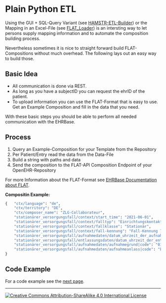 # Plain Python ETL

Using the GUI + SQL-Query Variant (see [HAMSTR-ETL-Builder](../etl_tools/hamstr_loader.md)) or the Mapping in an Excel-File (see [FLAT_Loader](../etl_tools/flat_loader.md)) is an intersting way to let persons supply mapping information and to automate the composition building process.

Nevertheless sometimes it is nice to straight forward build FLAT-Compositions without much overhead. The following lays out an easy way to build those.  

## Basic Idea
- All communication is done via REST.  
- As long as you have a subjectID you can request the ehrID of the patient.  
- To upload information you can use the FLAT-Format that is easy to use. Get an Example Composition and fill in the data that you need.

With these basic steps you should be able to perform all needed communication with the EHRBase.

## Process

1. Query an Example-Composition for your Template from the Repository
2. Per Patient/Entry read the data from the Data-File
3. Build a string with paths and data
4. Send the composition to the FLAT-API Composition Endpoint of your OpenEHR-Repository

For more Information about the FLAT-Format see [EHRBase Documentation about FLAT](https://ehrbase.readthedocs.io/en/latest/02_getting_started/05_load_data/index.html#flat-format).

**Compositin Example:**  
```python
{   "ctx/language": "de",
    "ctx/territory": "DE",
    "ctx/composer_name": "ZLG-Collaborateur",
    "stationärer_versorgungsfall/context/start_time": "2021-06-01",
    "stationärer_versorgungsfall/context/falltyp": "Einrichtungskontakt",
    "stationärer_versorgungsfall/context/fallklasse": "Stationär",
    "stationärer_versorgungsfall/context/fall-kennung": "Fall-Kennung 76",
    "stationärer_versorgungsfall/aufnahmedaten/datum_uhrzeit_der_aufnahme": "2021-06-03T11:30:16.658Z",
    "stationärer_versorgungsfall/entlassungsdaten/datum_uhrzeit_der_entlassung": "2021-06-03T11:30:16.658Z",
    "stationärer_versorgungsfall/aufnahmedaten/aufnahmegrund|code": "01",
    "stationärer_versorgungsfall/aufnahmedaten/aufnahmeanlass|code": "E"
}
```
## Code Example

For a code example see the [next page](./plain_python_etl/example.md).

---
[![Creative Commons Attribution-ShareAlike 4.0 International License](https://i.creativecommons.org/l/by-sa/4.0/88x31.png "Creative Commons Attribution-ShareAlike 4.0 International License")](http://creativecommons.org/licenses/by-sa/4.0/)